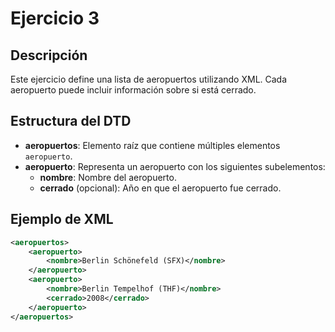 # Ejercicio 3

## Descripción
Este ejercicio define una lista de aeropuertos utilizando XML. Cada aeropuerto puede incluir información sobre si está cerrado.

## Estructura del DTD
- **aeropuertos**: Elemento raíz que contiene múltiples elementos `aeropuerto`.
- **aeropuerto**: Representa un aeropuerto con los siguientes subelementos:
  - **nombre**: Nombre del aeropuerto.
  - **cerrado** (opcional): Año en que el aeropuerto fue cerrado.

## Ejemplo de XML
```xml
<aeropuertos>
    <aeropuerto>
        <nombre>Berlin Schönefeld (SFX)</nombre>
    </aeropuerto>
    <aeropuerto>
        <nombre>Berlin Tempelhof (THF)</nombre>
        <cerrado>2008</cerrado>
    </aeropuerto>
</aeropuertos>
```
